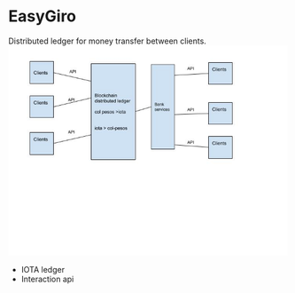 # EasyGiro

Distributed ledger for money transfer between clients. 
<img src="./easyg.jpg">


* IOTA ledger
* Interaction api
